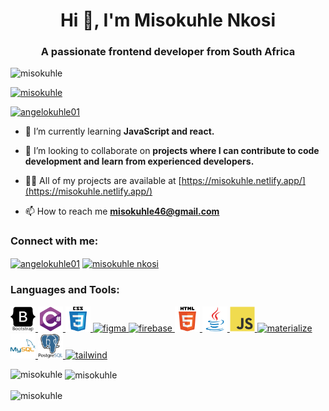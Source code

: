<h1 align="center">Hi 👋, I'm Misokuhle Nkosi</h1>
<h3 align="center">A passionate frontend developer from South Africa</h3>

<p align="left"> <img src="https://komarev.com/ghpvc/?username=misokuhle&label=Profile%20views&color=0e75b6&style=flat" alt="misokuhle" /> </p>

<p align="left"> <a href="https://github.com/ryo-ma/github-profile-trophy"><img src="https://github-profile-trophy.vercel.app/?username=misokuhle" alt="misokuhle" /></a> </p>

<p align="left"> <a href="https://twitter.com/angelokuhle01" target="blank"><img src="https://img.shields.io/twitter/follow/angelokuhle01?logo=twitter&style=for-the-badge" alt="angelokuhle01" /></a> </p>

- 🌱 I’m currently learning **JavaScript and react.**

- 👯 I’m looking to collaborate on **projects where I can contribute to code development and learn from experienced developers.**

- 👨‍💻 All of my projects are available at [https://misokuhle.netlify.app/](https://misokuhle.netlify.app/)

- 📫 How to reach me **misokuhle46@gmail.com**

<h3 align="left">Connect with me:</h3>
<p align="left">
<a href="https://twitter.com/angelokuhle01" target="blank"><img align="center" src="https://raw.githubusercontent.com/rahuldkjain/github-profile-readme-generator/master/src/images/icons/Social/twitter.svg" alt="angelokuhle01" height="30" width="40" /></a>
<a href="https://linkedin.com/in/misokuhle nkosi" target="blank"><img align="center" src="https://raw.githubusercontent.com/rahuldkjain/github-profile-readme-generator/master/src/images/icons/Social/linked-in-alt.svg" alt="misokuhle nkosi" height="30" width="40" /></a>
</p>

<h3 align="left">Languages and Tools:</h3>
<p align="left"> <a href="https://getbootstrap.com" target="_blank" rel="noreferrer"> <img src="https://raw.githubusercontent.com/devicons/devicon/master/icons/bootstrap/bootstrap-plain-wordmark.svg" alt="bootstrap" width="40" height="40"/> </a> <a href="https://www.w3schools.com/cs/" target="_blank" rel="noreferrer"> <img src="https://raw.githubusercontent.com/devicons/devicon/master/icons/csharp/csharp-original.svg" alt="csharp" width="40" height="40"/> </a> <a href="https://www.w3schools.com/css/" target="_blank" rel="noreferrer"> <img src="https://raw.githubusercontent.com/devicons/devicon/master/icons/css3/css3-original-wordmark.svg" alt="css3" width="40" height="40"/> </a> <a href="https://www.figma.com/" target="_blank" rel="noreferrer"> <img src="https://www.vectorlogo.zone/logos/figma/figma-icon.svg" alt="figma" width="40" height="40"/> </a> <a href="https://firebase.google.com/" target="_blank" rel="noreferrer"> <img src="https://www.vectorlogo.zone/logos/firebase/firebase-icon.svg" alt="firebase" width="40" height="40"/> </a> <a href="https://www.w3.org/html/" target="_blank" rel="noreferrer"> <img src="https://raw.githubusercontent.com/devicons/devicon/master/icons/html5/html5-original-wordmark.svg" alt="html5" width="40" height="40"/> </a> <a href="https://www.java.com" target="_blank" rel="noreferrer"> <img src="https://raw.githubusercontent.com/devicons/devicon/master/icons/java/java-original.svg" alt="java" width="40" height="40"/> </a> <a href="https://developer.mozilla.org/en-US/docs/Web/JavaScript" target="_blank" rel="noreferrer"> <img src="https://raw.githubusercontent.com/devicons/devicon/master/icons/javascript/javascript-original.svg" alt="javascript" width="40" height="40"/> </a> <a href="https://materializecss.com/" target="_blank" rel="noreferrer"> <img src="https://raw.githubusercontent.com/prplx/svg-logos/5585531d45d294869c4eaab4d7cf2e9c167710a9/svg/materialize.svg" alt="materialize" width="40" height="40"/> </a> <a href="https://www.mysql.com/" target="_blank" rel="noreferrer"> <img src="https://raw.githubusercontent.com/devicons/devicon/master/icons/mysql/mysql-original-wordmark.svg" alt="mysql" width="40" height="40"/> </a> <a href="https://www.postgresql.org" target="_blank" rel="noreferrer"> <img src="https://raw.githubusercontent.com/devicons/devicon/master/icons/postgresql/postgresql-original-wordmark.svg" alt="postgresql" width="40" height="40"/> </a> <a href="https://tailwindcss.com/" target="_blank" rel="noreferrer"> <img src="https://www.vectorlogo.zone/logos/tailwindcss/tailwindcss-icon.svg" alt="tailwind" width="40" height="40"/> </a> </p>

<p><img align="left" src="https://github-readme-stats.vercel.app/api/top-langs?username=misokuhle&show_icons=true&locale=en&layout=compact" alt="misokuhle" /></p>

<p>&nbsp;<img align="center" src="https://github-readme-stats.vercel.app/api?username=misokuhle&show_icons=true&locale=en" alt="misokuhle" /></p>

<p><img align="center" src="https://github-readme-streak-stats.herokuapp.com/?user=misokuhle&" alt="misokuhle" /></p>
